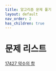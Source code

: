 ```yaml
---
title: 알고리즘 문제 풀기
layout: default
nav_order: 2
has_children: true
---
```


# 문제 리스트

[17427 약수의 합](https://www.acmicpc.net/problem/17427)